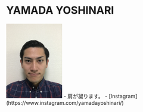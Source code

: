 # YAMADA YOSHINARI
<img src="https://raw.githubusercontent.com/Yoshinari-Yamada/website/master/yamadayoshinari0521.png" height=200>
- 肩が凝ります。
- [Instagram](https://www.instagram.com/yamadayoshinari/)

